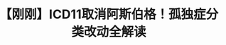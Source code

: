 ---
title: 【刚刚】ICD11取消阿斯伯格！孤独症分类改动全解读
tags: [孤独, AS, Aspie, 孤独症谱系]
color: info
description: 只知道游戏成瘾是病？孤独症分类变天了！
external_url: http://mp.weixin.qq.com/s?__biz=MzIyMzgyMjY5NQ==&amp;mid=2247483812&amp;idx=1&amp;sn=29fc7eb09cc9f19983fb76d0a206d561&amp;chksm=e81917acdf6e9eba3d5898b9dc71d398304efb5892a5b1a70cc00570ce7bf7ec5e089fe738d9&amp;scene=27#wechat_redirect
---